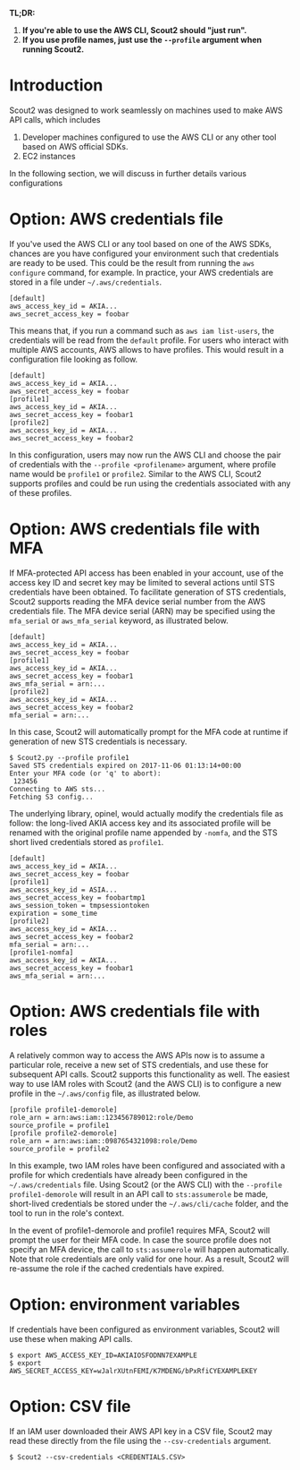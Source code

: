 **TL;DR:**

  1. **If you're able to use the AWS CLI, Scout2 should "just run".**
  2. **If you use profile names, just use the `--profile` argument when running Scout2.**

# Introduction

Scout2 was designed to work seamlessly on machines used to make AWS API calls, which includes

1. Developer machines configured to use the AWS CLI or any other tool based on AWS official SDKs.
2. EC2 instances

In the following section, we will discuss in further details various configurations 

# Option: AWS credentials file

If you've used the AWS CLI or any tool based on one of the AWS SDKs, chances are you have configured your environment such that credentials are ready to be used. This could be the result from running the `aws configure` command, for example. In practice, your AWS credentials are stored in a file under `~/.aws/credentials`.

```
[default]
aws_access_key_id = AKIA...
aws_secret_access_key = foobar
```

This means that, if you run a command such as `aws iam list-users`, the credentials will be read from the `default` profile. For users who interact with multiple AWS accounts, AWS allows to have profiles. This would result in a configuration file looking as follow.

```
[default]
aws_access_key_id = AKIA...
aws_secret_access_key = foobar
[profile1]
aws_access_key_id = AKIA...
aws_secret_access_key = foobar1
[profile2]
aws_access_key_id = AKIA...
aws_secret_access_key = foobar2
```

In this configuration, users may now run the AWS CLI and choose the pair of credentials with the `--profile <profilename>` argument, where profile name would be `profile1` or `profile2`. Similar to the AWS CLI, Scout2 supports profiles and could be run using the credentials associated with any of these profiles.

# Option: AWS credentials file with MFA

If MFA-protected API access has been enabled in your account, use of the access key ID and secret key may be limited to several actions until STS credentials have been obtained. To facilitate generation of STS credentials, Scout2 supports reading the MFA device serial number from the AWS credentials file. The MFA device serial (ARN) may be specified using the `mfa_serial` or `aws_mfa_serial` keyword, as illustrated below.

```
[default]
aws_access_key_id = AKIA...
aws_secret_access_key = foobar
[profile1]
aws_access_key_id = AKIA...
aws_secret_access_key = foobar1
aws_mfa_serial = arn:...
[profile2]
aws_access_key_id = AKIA...
aws_secret_access_key = foobar2
mfa_serial = arn:...
```

In this case, Scout2 will automatically prompt for the MFA code at runtime if generation of new STS credentials is necessary.

```
$ Scout2.py --profile profile1
Saved STS credentials expired on 2017-11-06 01:13:14+00:00
Enter your MFA code (or 'q' to abort): 
 123456
Connecting to AWS sts...
Fetching S3 config...
```

The underlying library, opinel, would actually modify the credentials file as follow: the long-lived AKIA access key and its associated profile will be renamed with the original profile name appended by `-nomfa`, and the STS short lived credentials stored as `profile1`.

```
[default]
aws_access_key_id = AKIA...
aws_secret_access_key = foobar
[profile1]
aws_access_key_id = ASIA...
aws_secret_access_key = foobartmp1
aws_session_token = tmpsessiontoken
expiration = some_time
[profile2]
aws_access_key_id = AKIA...
aws_secret_access_key = foobar2
mfa_serial = arn:...
[profile1-nomfa]
aws_access_key_id = AKIA...
aws_secret_access_key = foobar1
aws_mfa_serial = arn:...
```

# Option: AWS credentials file with roles

A relatively common way to access the AWS APIs now is to assume a particular role, receive a new set of STS credentials, and use these for subsequent API calls. Scout2 supports this functionality as well. The easiest way to use IAM roles with Scout2 (and the AWS CLI) is to configure a new profile in the `~/.aws/config` file, as illustrated below.

```
[profile profile1-demorole]
role_arn = arn:aws:iam::123456789012:role/Demo
source_profile = profile1
[profile profile2-demorole]
role_arn = arn:aws:iam::0987654321098:role/Demo
source_profile = profile2
```

In this example, two IAM roles have been configured and associated with a profile for which credentials have already been configured in the `~/.aws/credentials` file. Using Scout2 (or the AWS CLI) with the `--profile profile1-demorole` will result in an API call to `sts:assumerole` be made, short-lived credentials be stored under the `~/.aws/cli/cache` folder, and the tool to run in the role's context.

In the event of profile1-demorole and profile1 requires MFA, Scout2 will prompt the user for their MFA code. In case the source profile does not specify an MFA device, the call to `sts:assumerole` will happen automatically. Note that role credentials are only valid for one hour. As a result, Scout2 will re-assume the role if the cached credentials have expired.

# Option: environment variables

If credentials have been configured as environment variables, Scout2 will use these when making API calls.

```
$ export AWS_ACCESS_KEY_ID=AKIAIOSFODNN7EXAMPLE
$ export AWS_SECRET_ACCESS_KEY=wJalrXUtnFEMI/K7MDENG/bPxRfiCYEXAMPLEKEY
```

# Option: CSV file

If an IAM user downloaded their AWS API key in a CSV file, Scout2 may read these directly from the file using the `--csv-credentials` argument.

```
$ Scout2 --csv-credentials <CREDENTIALS.CSV>
```

